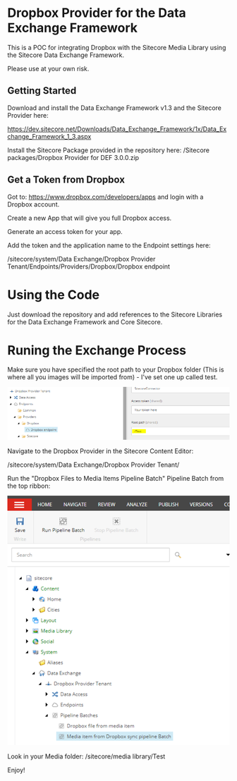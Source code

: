 # Dropbox Provider for the Data Exchange Framework

This is a POC for integrating Dropbox with the Sitecore Media Library using the Sitecore Data Exchange Framework.

Please use at your own risk.

## Getting Started 
Download and install the Data Exchange Framework v1.3 and the Sitecore Provider here:

https://dev.sitecore.net/Downloads/Data_Exchange_Framework/1x/Data_Exchange_Framework_1_3.aspx

Install the Sitecore Package provided in the repository here: /Sitecore packages/Dropbox Provider for DEF 3.0.0.zip


## Get a Token from Dropbox
 
 Got to: https://www.dropbox.com/developers/apps and login with a Dropbox account.
 
 Create a new App that will give you full Dropbox access.
 
 Generate an access token for your app.
 
 Add the token and the application name to the Endpoint settings here:
 
 /sitecore/system/Data Exchange/Dropbox Provider Tenant/Endpoints/Providers/Dropbox/Dropbox endpoint
 

# Using the Code

Just download the repository and add references to the Sitecore Libraries for the Data Exchange Framework and Core Sitecore.

# Runing the Exchange Process

Make sure you have specified the root path to your Dropbox folder (This is where all you images will be imported from) - I've set one up called test.

<img src="/assets/rootpath.PNG" />

Navigate to the Dropbox Provider in the Sitecore Content Editor:

/sitecore/system/Data Exchange/Dropbox Provider Tenant/

Run the "Dropbox Files to Media Items Pipeline Batch" Pipeline Batch from the top ribbon:

<img src="/assets/runbatch.PNG" />

Look in your Media folder: /sitecore/media library/Test

Enjoy!

